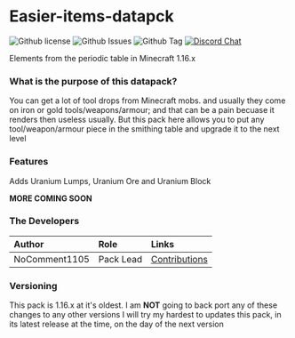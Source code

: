 # Easier-items-datapck
![Github license](https://img.shields.io/github/license/NoComment1105/periodic-mod-fabric.svg)
![Github Issues](https://img.shields.io/github/issues/NoComment1105/periodic-mod-fabric.svg)
![Github Tag](https://img.shields.io/github/tag/NoComment1105/periodic-mod-fabric.svg)
[![Discord Chat](https://img.shields.io/badge/Chat%20on-discord-7289DA)](https://discord.gg/28N2Eeq2tT)

Elements from the periodic table in Minecraft 1.16.x

### What is the purpose of this datapack?
You can get a lot of tool drops from Minecraft mobs. and usually they come on iron or gold tools/weapons/armour; and that can be a pain becuase it  renders then useless usually. But this pack here allows you to put any tool/weapon/armour piece in the smithing table and upgrade it to the next level


### Features
Adds Uranium Lumps, Uranium Ore and Uranium Block

**MORE COMING SOON**

### The Developers

| Author   | Role   | Links   |
|:---------|:-------|:--------|
| NoComment1105 | Pack Lead | [Contributions](https://github.com/NoComment1105/Easier-items-datapck/commits?author=NoComment1105) |


### Versioning
This pack is 1.16.x at it's oldest. I am **NOT** going to back port any of these changes to any other versions
I will try my hardest to updates this pack, in its latest release at the time, on the day of the next version


